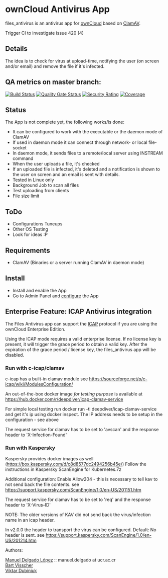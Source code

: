 # ownCloud Antivirus App   

files_antivirus is an antivirus app for [ownCloud](https://github.com/owncloud) based on [ClamAV](http://www.clamav.net).

Trigger CI to investigate issue 420 (4)

## Details

The idea is to check for virus at upload-time, notifying the user (on screen and/or email) and
remove the file if it's infected.

## QA metrics on master branch:

[![Build Status](https://drone.owncloud.com/api/badges/owncloud/files_antivirus/status.svg?branch=master)](https://drone.owncloud.com/owncloud/files_antivirus)
[![Quality Gate Status](https://sonarcloud.io/api/project_badges/measure?project=owncloud_files_antivirus&metric=alert_status)](https://sonarcloud.io/dashboard?id=owncloud_files_antivirus)
[![Security Rating](https://sonarcloud.io/api/project_badges/measure?project=owncloud_files_antivirus&metric=security_rating)](https://sonarcloud.io/dashboard?id=owncloud_files_antivirus)
[![Coverage](https://sonarcloud.io/api/project_badges/measure?project=owncloud_files_antivirus&metric=coverage)](https://sonarcloud.io/dashboard?id=owncloud_files_antivirus)

## Status

The App is not complete yet, the following works/is done:
* It can be configured to work with the executable or the daemon mode of ClamAV
* If used in daemon mode it can connect through network- or local file-socket
* In daemon mode, it sends files to a remote/local server using INSTREAM command
* When the user uploads a file, it's checked
* If an uploaded file is infected, it's deleted and a notification is shown to the user on screen and an email is sent with details.
* Tested in Linux only
* Background Job to scan all files
* Test uploading from clients
* File size limit

## ToDo

* Configurations Tuneups
* Other OS Testing
* Look for ideas :P

## Requirements

* ClamAV (Binaries or a server running ClamAV in daemon mode)


## Install

* Install and enable the App
* Go to Admin Panel and [configure](https://doc.owncloud.org/server/10.0/admin_manual/configuration/server/antivirus_configuration.html) the App

## Enterprise Feature: ICAP Antivirus integration

The Files Antivirus app can support the [ICAP](https://tools.ietf.org/html/rfc3507) protocol if you are using the ownCloud Enterprise Edition.

Using the ICAP mode requires a valid enterprise license. If no license key is present, it will trigger the grace period to obtain a valid key.
After the expiration of the grace period / license key, the files_antivirus app will be disabled.

### Run with c-icap/clamav

c-icap has a built-in clamav module see https://sourceforge.net/p/c-icap/wiki/ModulesConfiguration/

An out-of-the-box docker image  _for testing purpose_ is available at https://hub.docker.com/r/deepdiver/icap-clamav-service

For simple local testing run docker run -ti deepdiver/icap-clamav-service and get it's ip using docker inspect.
The IP address needs to be setup in the configuration - see above

The request service for clamav has to be set to 'avscan' and the response header to 'X-Infection-Found'


### Run with Kaspersky

Kaspersky provides docker images as well (https://box.kaspersky.com/d/c8d8577dc2494256b45e/)
Follow the instructions in Kaspersky ScanEngine for Kubernetes.7z

Additional configuration: 
Enable Allow204 - this is necessary to tell kav to not send back the file contents.
see https://support.kaspersky.com/ScanEngine/1.0/en-US/201151.htm

The request service for clamav has to be set to 'req' and the response header to 'X-Virus-ID'


NOTE: The older versions of KAV did not send back the virus/infection name in an icap header.

In v2.0.0 the header to transport the virus can be configured. Default: No header is sent.
see https://support.kaspersky.com/ScanEngine/1.0/en-US/201214.htm

Authors:

[Manuel Delgado López](https://github.com/valarauco/) :: manuel.delgado at ucr.ac.cr  
[Bart Visscher](https://github.com/bartv2/)  
[Viktar Dubiniuk](https://github.com/vicdeo/)
